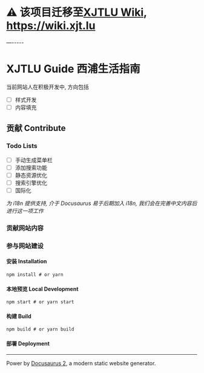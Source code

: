 # :warning: 该项目迁移至[XJTLU Wiki](https://github.com/renailu/wiki.xjtlu), https://wiki.xjt.lu

—-----

# XJTLU Guide 西浦生活指南

当前网站人在积极开发中, 方向包括
- [ ] 样式开发
- [ ] 内容填充

## 贡献 Contribute
### Todo Lists
- [ ] 手动生成菜单栏
- [ ] 添加搜索功能
- [ ] 静态资源优化
- [ ] 搜索引擎优化
- [ ] 国际化

*为 i18n 提供支持, 介于 Docusaurus 易于后期加入 i18n, 我们会在完善中文内容后进行这一项工作*

### 贡献网站内容


### 参与网站建设 

#### 安装 Installation

```shell
npm install # or yarn
```

#### 本地预览 Local Development

```shell
npm start # or yarn start
```

#### 构建 Build

```shell
npm build # or yarn build
```


#### 部署 Deployment


-----

Power by [Docusaurus 2](https://docusaurus.io/), a modern static website generator.